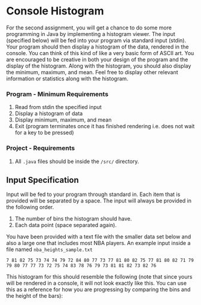 # Console Histogram

For the second assignment, you will get a chance to do some more programming in Java by implementing a histogram viewer. The input (specified below) will be fed into your program via standard input (stdin). Your program should then display a histogram of the data, rendered in the console. You can think of this kind of like a very basic form of ASCII art. You are encouraged to be creative in both your design of the program and the display of the histogram. Along with the histogram, you should also display the minimum, maximum, and mean. Feel free to display other relevant information or statistics along with the histogram.

### Program - Minimum Requirements
  1. Read from stdin the specified input
  2. Display a histogram of data
  3. Display minimum, maximum, and mean
  4. Exit (program terminates once it has finished rendering i.e. does not wait for a key to be pressed)

### Project - Requirements
  1. All `.java` files should be inside the `/src/` directory.

## Input Specification
Input will be fed to your program through standard in. Each item that is provided will be separated by a space. The input will always be provided in the following order.
  1. The number of bins the histogram should have.
  2. Each data point (space separated again). 

You have been provided with a text file with the smaller data set below and also a large one that includes most NBA players. An example input inside a file named `nba_heights_sample.txt`

```
7 81 82 75 73 74 74 79 72 84 80 77 73 77 81 80 82 75 77 81 80 82 71 79 79 80 77 77 73 72 75 74 83 78 76 79 73 81 81 82 73 82 76
```
This histogram for this should resemble the following (note that since yours will be rendered in a console, it will not look exactly like this. You can use this as a reference for how you are progressing by comparing the bins and the height of the bars):

